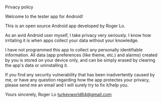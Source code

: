 Privacy policy

Welcome to the tester app for Android!

This is an open source Android app developed by Roger Lo. 

As an avid Android user myself, I take privacy very seriously. I know how irritating it is when apps collect your data without your knowledge.

I have not programmed this app to collect any personally identifiable information. All data (app preferences (like theme, etc.) and alarms) created by you is stored on your device only, and can be simply erased by clearing the app's data or uninstalling it.

If you find any security vulnerability that has been inadvertently caused by me, or have any question regarding how the app protectes your privacy, please send me an email and I will surely try to fix it/help you.

Yours sincerely,
Roger Lo
turkeyworld64@gmail.com